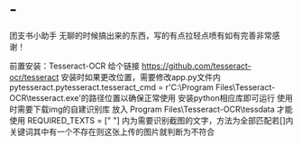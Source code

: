# -
团支书小助手
无聊的时候搞出来的东西，写的有点拉轻点喷有如有完善非常感谢！

前置安装：Tesseract-OCR 给个链接 https://github.com/tesseract-ocr/tesseract
安装时如果更改位置，需要修改app.py文件内
pytesseract.pytesseract.tesseract_cmd = r'C:\Program Files\Tesseract-OCR\tesseract.exe'的路径位置以确保正常使用
安装python相应库即可运行 
使用时需要下载img的自建识别库
放入 Program Files\Tesseract-OCR\tessdata 才能使用
REQUIRED_TEXTS = ["  "] 内为需要识别截图的文字，方法为全部匹配若[]内关键词其中有一个不存在则这张上传的图片就判断为不符合
